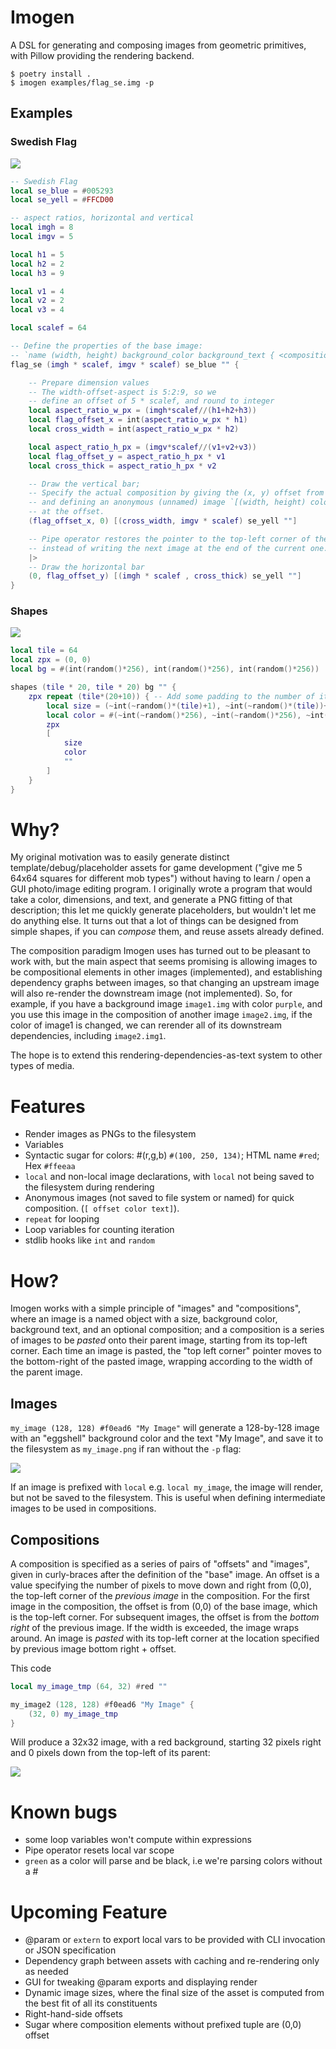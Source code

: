 # Imogen
A DSL for generating and composing images from geometric primitives, with Pillow providing the rendering backend.

```
$ poetry install .
$ imogen examples/flag_se.img -p
```

## Examples

### Swedish Flag


![](examples/flag_se.png)

```lua
-- Swedish Flag
local se_blue = #005293
local se_yell = #FFCD00

-- aspect ratios, horizontal and vertical
local imgh = 8
local imgv = 5

local h1 = 5
local h2 = 2
local h3 = 9

local v1 = 4
local v2 = 2
local v3 = 4

local scalef = 64

-- Define the properties of the base image:
-- `name (width, height) background_color background_text { <composition> }`
flag_se (imgh * scalef, imgv * scalef) se_blue "" {

    -- Prepare dimension values
    -- The width-offset-aspect is 5:2:9, so we
    -- define an offset of 5 * scalef, and round to integer
    local aspect_ratio_w_px = (imgh*scalef//(h1+h2+h3))
    local flag_offset_x = int(aspect_ratio_w_px * h1)
    local cross_width = int(aspect_ratio_w_px * h2)

    local aspect_ratio_h_px = (imgv*scalef//(v1+v2+v3))
    local flag_offset_y = aspect_ratio_h_px * v1
    local cross_thick = aspect_ratio_h_px * v2

    -- Draw the vertical bar;
    -- Specify the actual composition by giving the (x, y) offset from (0, 0) (top left)
    -- and defining an anonymous (unnamed) image `[(width, height) color text]` to paste
    -- at the offset.
    (flag_offset_x, 0) [(cross_width, imgv * scalef) se_yell ""]

    -- Pipe operator restores the pointer to the top-left corner of the image,
    -- instead of writing the next image at the end of the current one.
    |>
    -- Draw the horizontal bar
    (0, flag_offset_y) [(imgh * scalef , cross_thick) se_yell ""]
}
```
### Shapes

![](examples/shapes.png)

```lua
local tile = 64
local zpx = (0, 0)
local bg = #(int(random()*256), int(random()*256), int(random()*256))

shapes (tile * 20, tile * 20) bg "" {
    zpx repeat (tile*(20+10)) { -- Add some padding to the number of iterations so we fill the whole image, since we wont be writing the full tile size each time
        local size = (~int(~random()*(tile)+1), ~int(~random()*(tile))+1) -- +1 to avoid 0-size due to rounding
        local color = #(~int(~random()*256), ~int(~random()*256), ~int(~random()*256))
        zpx
        [
            size
            color
            ""
        ]
    }
}
```
# Why?

My original motivation was to easily generate distinct template/debug/placeholder assets
for game development ("give me 5 64x64 squares for different mob types") without having to learn / open a GUI photo/image editing program. I originally wrote a program that would take a color, dimensions, and text, and generate a PNG fitting of that description; this let me quickly generate placeholders, but wouldn't let me do anything else. It turns out that a lot of things can be designed from simple shapes, if you can _compose_ them, and reuse assets already defined.

The composition paradigm Imogen uses has turned out to be pleasant to work with, but the main aspect that seems promising is allowing images to be compositional elements in other images (implemented), and establishing dependency graphs between images, so that changing an upstream image will also re-render the downstream image (not implemented). So, for example, if you have a background image `image1.img` with color `purple`, and you use this image in the composition of another image `image2.img`, if the color of image1 is changed, we can rerender all of its downstream dependencies, including `image2.img1`.

The hope is to extend this rendering-dependencies-as-text system to other types of media.

# Features

* Render images as PNGs to the filesystem
* Variables
* Syntactic sugar for colors: #(r,g,b) `#(100, 250, 134)`; HTML name `#red`; Hex `#ffeeaa`
* `local` and non-local image declarations, with `local` not being saved to the filesystem during rendering
* Anonymous images (not saved to file system or named) for quick composition. (`[ offset color text]`).
* `repeat` for looping
* Loop variables for counting iteration
* stdlib hooks like `int` and `random`



# How?

Imogen works with a simple principle of "images" and "compositions", where an image is a named object with a size, background color, background text, and an optional composition; and a composition is a series of images to be *pasted* onto their parent image, starting from its top-left corner. Each time an image is pasted, the "top left corner" pointer moves to the bottom-right of the pasted image, wrapping according to the width of the parent image.

## Images

`my_image (128, 128) #f0ead6 "My Image"` will generate a 128-by-128 image with an "eggshell" background color and the text "My Image", and save it to the filesystem as `my_image.png` if ran without the `-p` flag:

![](examples/my_image.png)

If an image is prefixed with `local` e.g. `local my_image`, the image will render, but not be saved to the filesystem. This is useful when defining intermediate images to be used in compositions.

## Compositions

A composition is specified as a series of pairs of "offsets" and "images", given in curly-braces after the definition of the "base" image.
An offset is a value specifying the number of pixels to move down and right from (0,0),
the top-left corner of the *previous image* in the composition.
For the first image in the composition, the offset is from (0,0) of the base image, which is the top-left corner. 
For subsequent images, the offset is from the *bottom right* of the previous image. If the width is exceeded,
the image wraps around. 
An image is *pasted* with its top-left corner at the location specified by previous image bottom right + offset. 


This code

```lua
local my_image_tmp (64, 32) #red ""

my_image2 (128, 128) #f0ead6 "My Image" {
    (32, 0) my_image_tmp
}
```

Will produce a 32x32 image, with a red background, starting 32 pixels right and 0 pixels down from the top-left of its parent:

![](examples/my_image2.png)


# Known bugs
* some loop variables won't compute within expressions
* Pipe operator resets local var scope
* `green` as a color will parse and be black, i.e we're parsing colors without a #

# Upcoming Feature

* @param or `extern` to export local vars to be provided with CLI invocation or JSON specification
* Dependency graph between assets with caching and re-rendering only as needed
* GUI for tweaking @param exports and displaying render
* Dynamic image sizes, where the final size of the asset is computed from the best fit of all its constituents
* Right-hand-side offsets
* Sugar where composition elements without prefixed tuple are (0,0) offset

